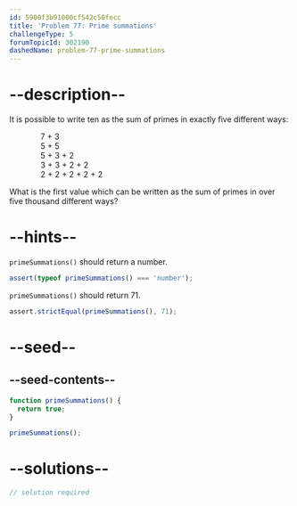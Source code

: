 ```yaml
---
id: 5900f3b91000cf542c50fecc
title: 'Problem 77: Prime summations'
challengeType: 5
forumTopicId: 302190
dashedName: problem-77-prime-summations
---
```


# --description--

It is possible to write ten as the sum of primes in exactly five different ways:

<div style='margin-left: 4em;'>
  7 + 3<br>
  5 + 5<br>
  5 + 3 + 2<br>
  3 + 3 + 2 + 2<br>
  2 + 2 + 2 + 2 + 2<br>
</div>

What is the first value which can be written as the sum of primes in over five thousand different ways?

# --hints--

`primeSummations()` should return a number.

```js
assert(typeof primeSummations() === 'number');
```

`primeSummations()` should return 71.

```js
assert.strictEqual(primeSummations(), 71);
```

# --seed--

## --seed-contents--

```js
function primeSummations() {
  return true;
}

primeSummations();
```

# --solutions--

```js
// solution required
```
